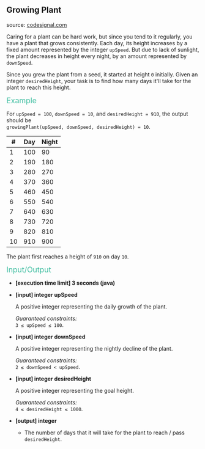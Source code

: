 <h2>Growing Plant</h2>
<p>source: <a href="https://www.codesignal.com/">codesignal.com</a>
<div><p>Caring for a plant can be hard work, but since you tend to it regularly, you have a plant that grows consistently. Each day, its height increases by a fixed amount represented by the integer <code>upSpeed</code>. But due to lack of sunlight, the plant decreases in height every night, by an amount represented by <code>downSpeed</code>.</p>
<p>Since you grew the plant from a seed, it started at height <code>0</code> initially. Given an integer <code>desiredHeight</code>, your task is to find how many days it'll take for the plant to reach this height.</p>
<p><span style="color:#44BFA3;font-size:1.4em">Example</span></p>
<p>For <code>upSpeed = 100</code>, <code>downSpeed = 10</code>, and <code>desiredHeight = 910</code>, the output should be<br>
<code>growingPlant(upSpeed, downSpeed, desiredHeight) = 10</code>.</p>
<table>
<thead>
<tr>
<th>#</th>
<th>Day</th>
<th>Night</th>
</tr>
</thead>
<tbody>
<tr>
<td>1</td>
<td>100</td>
<td>90</td>
</tr>
<tr>
<td>2</td>
<td>190</td>
<td>180</td>
</tr>
<tr>
<td>3</td>
<td>280</td>
<td>270</td>
</tr>
<tr>
<td>4</td>
<td>370</td>
<td>360</td>
</tr>
<tr>
<td>5</td>
<td>460</td>
<td>450</td>
</tr>
<tr>
<td>6</td>
<td>550</td>
<td>540</td>
</tr>
<tr>
<td>7</td>
<td>640</td>
<td>630</td>
</tr>
<tr>
<td>8</td>
<td>730</td>
<td>720</td>
</tr>
<tr>
<td>9</td>
<td>820</td>
<td>810</td>
</tr>
<tr>
<td>10</td>
<td>910</td>
<td>900</td>
</tr>
</tbody>
</table>
<p>The plant first reaches a height of <code>910</code> on day <code>10</code>.</p>
<p><span style="color:#44BFA3;font-size:1.4em">Input/Output</span></p>
<ul>
<li>
<p><strong>[execution time limit] 3 seconds (java)</strong></p>
</li>
<li>
<p><strong>[input] integer upSpeed</strong></p>
<p>A positive integer representing the daily growth of the plant.</p>
<p><em>Guaranteed constraints:</em><br>
<code>3 ≤ upSpeed ≤ 100</code>.</p>
</li>
<li>
<p><strong>[input] integer downSpeed</strong></p>
<p>A positive integer representing the nightly decline of the plant.</p>
<p><em>Guaranteed constraints:</em><br>
<code>2 ≤ downSpeed &lt; upSpeed</code>.</p>
</li>
<li>
<p><strong>[input] integer desiredHeight</strong></p>
<p>A positive integer representing the goal height.</p>
<p><em>Guaranteed constraints:</em><br>
<code>4 ≤ desiredHeight ≤ 1000</code>.</p>
</li>
<li>
<p><strong>[output] integer</strong></p>
<ul>
<li>The number of days that it will take for the plant to reach / pass <code>desiredHeight</code>.</li>
</ul>
</li>
</ul>
</div>